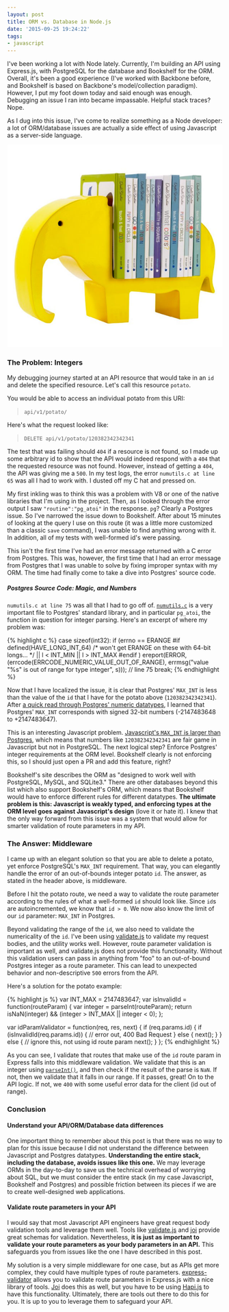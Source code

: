 ```yaml
---
layout: post
title: ORM vs. Database in Node.js
date: '2015-09-25 19:24:22'
tags:
- javascript
---
```


I've been working a lot with Node lately. Currently, I'm building an API using Express.js, with PostgreSQL for the database and Bookshelf for the ORM. Overall, it's been a good experience (I've worked with Backbone before, and Bookshelf is based on Backbone's model/collection paradigm). However, I put my foot down today and said enough was enough. Debugging an issue I ran into became impassable. Helpful stack traces? Nope.

As I dug into this issue, I've come to realize something as a Node developer: a lot of ORM/database issues are actually a side effect of using Javascript as a server-side language.

<a href="/assets/images/orm-vs-database-nodejs/elephant-bookshelf.jpg"
   data-rjs="/assets/images/orm-vs-database-nodejs/elephant-bookshelf.jpg"
   class="fluidbox-trigger">
  <img src="/assets/images/orm-vs-database-nodejs/elephant-bookshelf.jpg" />
</a>

### The Problem: Integers

My debugging journey started at an API resource that would take in an `id` and delete the specified resource. Let's call this resource `potato`.

You would be able to access an individual potato from this URI:

> `api/v1/potato/`

Here's what the request looked like:

> `DELETE api/v1/potato/120382342342341`

The test that was failing should `404` if a resource is not found, so I made up some arbitrary id to show that the API would indeed respond with a `404` that the requested resource was not found. However, instead of getting a `404`, the API was giving me a `500`. In my test logs, the error `numutils.c at line 65` was all I had to work with. I dusted off my C hat and pressed on.

My first inkling was to think this was a problem with V8 or one of the native libraries that I'm using in the project. Then, as I looked through the error output I saw `"routine":"pg_atoi"` in the response. `pg`? Clearly a Postgres issue. So I've narrowed the issue down to Bookshelf. After about 15 minutes of looking at the query I use on this route (it was a little more customized than a classic `save` command), I was unable to find anything wrong with it. In addition, all of my tests with well-formed id's were passing.

This isn't the first time I've had an error message returned with a C error from Postgres. This was, however, the first time that I had an error message from Postgres that I was unable to solve by fixing improper syntax with my ORM. The time had finally come to take a dive into Postgres' source code.

##### Postgres Source Code: Magic, and Numbers

`numutils.c at line 75` was all that I had to go off of. [`numutils.c`](http://doxygen.postgresql.org/numutils_8c.html) is a very important file to Postgres' standard library, and in particular `pg_atoi`, the function in question for integer parsing. Here's an excerpt of where my problem was:

{% highlight c %}
case sizeof(int32):
    if (errno == ERANGE
#if defined(HAVE_LONG_INT_64)
    /* won't get ERANGE on these with 64-bit longs... */
        || l < INT_MIN || l > INT_MAX
#endif
        )
        ereport(ERROR,
                (errcode(ERRCODE_NUMERIC_VALUE_OUT_OF_RANGE),
        errmsg("value \"%s\" is out of range for type integer", s))); // line 75
    break;
{% endhighlight %}

Now that I have localized the issue, it is clear that Postgres' `MAX_INT` is less than the value of the `id` that I have for the potato above (`120382342342341`). After [a quick read through Postgres' numeric datatypes](http://www.postgresql.org/docs/9.1/static/datatype-numeric.html), I learned that Postgres' `MAX_INT` corresponds with signed 32-bit numbers (-2147483648 to +2147483647).

This is an interesting Javascript problem. [Javascript's `MAX_INT` is larger than Postgres](http://stackoverflow.com/questions/307179/what-is-javascripts-highest-integer-value-that-a-number-can-go-to-without-losin), which means that numbers like `120382342342341` are fair game in Javascript but not in PostgreSQL. The next logical step? Enforce Postgres' integer requirements at the ORM level. Bookshelf clearly is not enforcing this, so I should just open a PR and add this feature, right?

Bookshelf's site describes the ORM as "designed to work well with PostgreSQL, MySQL, and SQLite3." There are other databases beyond this list which also support Bookshelf's ORM, which means that Bookshelf would have to enforce different rules for different datatypes. **The ultimate problem is this: Javascript is weakly typed, and enforcing types at the ORM level goes against Javascript's design** (love it or hate it). I knew that the only way forward from this issue was a system that would allow for smarter validation of route parameters in my API.

### The Answer: Middleware

I came up with an elegant solution so that you are able to delete a potato, yet enforce PostgreSQL's `MAX_INT` requirement. That way, you can elegantly handle the error of an out-of-bounds integer potato `id`. The answer, as stated in the header above, is middleware.

Before I hit the potato route, we need a way to validate the route parameter according to the rules of what a well-formed `id` should look like. Since `id`s are autoincremented, we know that `id > 0`. We now also know the limit of our `id` parameter: `MAX_INT` in Postgres.

Beyond validating the range of the `id`, we also need to validate the numericality of the `id`. I've been using [validate.js](http://validatejs.org/) to validate my request bodies, and the utility works well. However, route parameter validation is important as well, and validate.js does not provide this functionality. Without this validation users can pass in anything from "foo" to an out-of-bound Postgres integer as a route parameter. This can lead to unexpected behavior and non-descriptive `500` errors from the API.

Here's a solution for the potato example:

{% highlight js %}
var INT_MAX = 2147483647;
var isInvalidId = function(routeParam) {
  var integer = parseInt(routeParam);
  return isNaN(integer) && (integer > INT_MAX || integer < 0);
};

var idParamValidator = function(req, res, next) {
  if (req.params.id) {
    if (isInvalidId(req.params.id)) {
      // error out, 400 Bad Request
    } else {
      next();
    }
  } else { // ignore this, not using id route param
    next();
  }
};
{% endhighlight %}

As you can see, I validate that routes that make use of the `id` route param in Express falls into this middleware validation. We validate that this is an integer using [`parseInt()`](https://developer.mozilla.org/en-US/docs/Web/JavaScript/Reference/Global_Objects/parseInt), and then check if the result of the parse is `NaN`. If not, then we validate that it falls in our range. If it passes, great! On to the API logic. If not, we `400` with some useful error data for the client (id out of range).

### Conclusion

#### Understand your API/ORM/Database data differences
One important thing to remember about this post is that there was no way to plan for this issue because I did not understand the difference between Javascript and Postgres datatypes. **Understanding the entire stack, including the database, avoids issues like this one.** We may leverage ORMs in the day-to-day to save us the technical overhead of worrying about SQL, but we must consider the entire stack (in my case Javascript, Bookshelf and Postgres) and possible friction between its pieces if we are to create well-designed web applications.

#### Validate route parameters in your API
I would say that most Javascript API engineers have great request body validation tools and leverage them well. Tools like [validate.js](http://validatejs.org/) and [joi](https://github.com/hapijs/joi) provide great schemas for validation. Nevertheless, **it is just as important to validate your route parameters as your body parameters in an API.** This safeguards you from issues like the one I have described in this post.

My solution is a very simple middleware for one case, but as APIs get more complex, they could have multiple types of route parameters. [express-validator](https://github.com/ctavan/express-validator) allows you to validate route parameters in Express.js with a nice library of tools. [Joi](http://hapijs.com/tutorials/validation#path-parameters) does this as well, but you have to be using [Hapi.js](http://hapijs.com/) to have this functionality. Ultimately, there are tools out there to do this for you. It is up to you to leverage them to safeguard your API.
